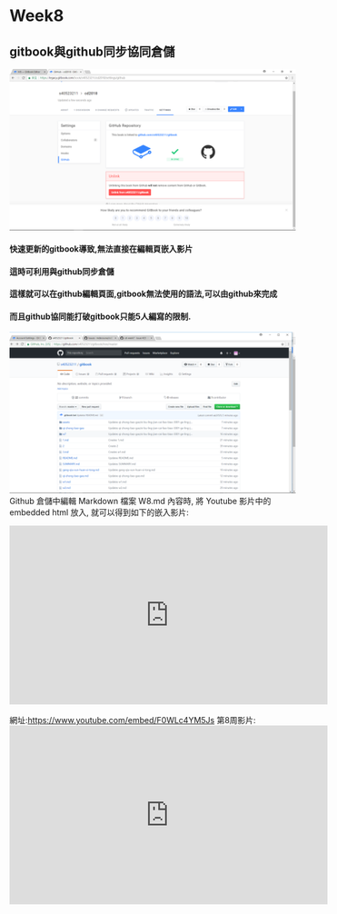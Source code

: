 # Week8

## gitbook與github同步協同倉儲

![](/assets/21.png)

#### 快速更新的gitbook導致,無法直接在編輯頁嵌入影片

#### 這時可利用與github同步倉儲

#### 這樣就可以在github編輯頁面,gitbook無法使用的語法,可以由github來完成

#### 而且github協同能打破gitbook只能5人編寫的限制.

![](/assets/22.png)
Github 倉儲中編輯 Markdown 檔案 W8.md 內容時, 將 Youtube 影片中的 embedded html 放入, 就可以得到如下的嵌入影片:
<iframe width="560" height="315" src="https://www.youtube.com/embed/F0WLc4YM5Js" frameborder="0" allow="autoplay; encrypted-media" allowfullscreen></iframe>



網址:https://www.youtube.com/embed/F0WLc4YM5Js
第8周影片:<iframe width="560" height="315" src="https://www.youtube.com/embed/edzI7owBJG4" frameborder="0" allow="autoplay; encrypted-media" allowfullscreen></iframe>
